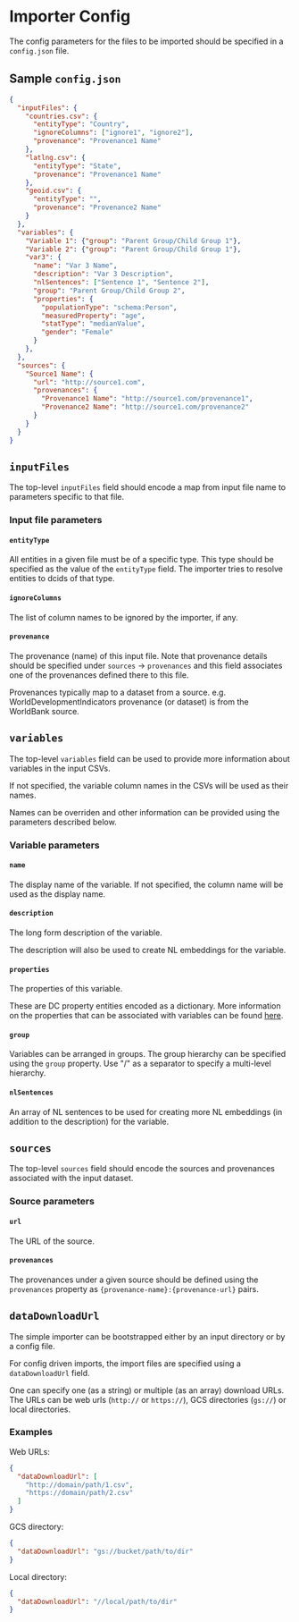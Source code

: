# Importer Config

The config parameters for the files to be imported should be specified in a `config.json` file.

## Sample `config.json`

```json
{
  "inputFiles": {
    "countries.csv": {
      "entityType": "Country",
      "ignoreColumns": ["ignore1", "ignore2"],
      "provenance": "Provenance1 Name"
    },
    "latlng.csv": {
      "entityType": "State",
      "provenance": "Provenance1 Name"
    },
    "geoid.csv": {
      "entityType": "",
      "provenance": "Provenance2 Name"
    }
  },
  "variables": {
    "Variable 1": {"group": "Parent Group/Child Group 1"},
    "Variable 2": {"group": "Parent Group/Child Group 1"},
    "var3": {
      "name": "Var 3 Name",
      "description": "Var 3 Description",
      "nlSentences": ["Sentence 1", "Sentence 2"],
      "group": "Parent Group/Child Group 2",
      "properties": {
        "populationType": "schema:Person",
        "measuredProperty": "age",
        "statType": "medianValue",
        "gender": "Female"
      }
    },
  },
  "sources": {
    "Source1 Name": {
      "url": "http://source1.com",
      "provenances": {
        "Provenance1 Name": "http://source1.com/provenance1",
        "Provenance2 Name": "http://source1.com/provenance2"
      }
    }
  }
}
```

## `inputFiles`

The top-level `inputFiles` field should encode a map from input file name to parameters specific to that file.

### Input file parameters

#### `entityType`

All entities in a given file must be of a specific type. This type should be
specified as the value of the `entityType` field. The importer tries to resolve
entities to dcids of that type.

#### `ignoreColumns`

The list of column names to be ignored by the importer, if any.

#### `provenance`

The provenance (name) of this input file. 
Note that provenance details should be specified under `sources` -> `provenances` 
and this field associates one of the provenances defined there to this file.

Provenances typically map to a dataset from a source.
e.g. WorldDevelopmentIndicators provenance (or dataset) is from the WorldBank source.

## `variables`

The top-level `variables` field can be used to provide more information about variables 
in the input CSVs.

If not specified, the variable column names in the CSVs will be used as their names.

Names can be overriden and other information can be provided using the parameters described below.

### Variable parameters

#### `name`

The display name of the variable.
If not specified, the column name will be used as the display name.

#### `description`

The long form description of the variable.

The description will also be used to create NL embeddings for the variable.

#### `properties`

The properties of this variable.

These are DC property entities encoded as a dictionary.
More information on the properties that can be associated with variables can be found [here](https://github.com/datacommonsorg/data/blob/master/docs/representing_statistics.md#statisticalvariable).

#### `group`

Variables can be arranged in groups.
The group hierarchy can be specified using the `group` property.
Use "/" as a separator to specify a multi-level hierarchy.

#### `nlSentences`

An array of NL sentences to be used for creating more NL embeddings (in addition to the description)
for the variable.

## `sources`

The top-level `sources` field should encode the sources and provenances associated with the input dataset.

### Source parameters

#### `url`

The URL of the source.

#### `provenances`

The provenances under a given source should be defined using the `provenances` property as `{provenance-name}:{provenance-url}` pairs.

## `dataDownloadUrl`

The simple importer can be bootstrapped either by an input directory or by a config file.

For config driven imports, the import files are specified using a `dataDownloadUrl` field.

One can specify one (as a string) or multiple (as an array) download URLs. The URLs can be web urls (`http://` or `https://`), GCS directories (`gs://`) or local directories.

### Examples

Web URLs:

```json
{
  "dataDownloadUrl": [
    "http://domain/path/1.csv",
    "https://domain/path/2.csv"
  ]
}
```

GCS directory:

```json
{
  "dataDownloadUrl": "gs://bucket/path/to/dir"
}
```

Local directory:

```json
{
  "dataDownloadUrl": "//local/path/to/dir"
}
```







